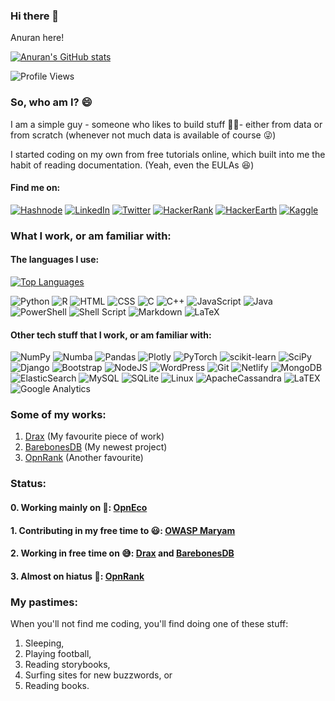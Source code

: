 ### Hi there 👋

Anuran here! 

<!--
**anuran-roy/anuran-roy** is a ✨ _special_ ✨ repository because its `README.md` (this file) appears on your GitHub profile.

Here are some ideas to get you started:

- 🔭 I’m currently working on ...
- 🌱 I’m currently learning ...
- 👯 I’m looking to collaborate on ...
- 🤔 I’m looking for help with ...
- 💬 Ask me about ...
- 📫 How to reach me: ...
- 😄 Pronouns: ...
- ⚡ Fun fact: ...
-->


[![Anuran's GitHub stats](https://github-readme-stats.vercel.app/api?username=anuran-roy&show_icons=true&theme=chartreuse-dark)](https://github.com/anuraghazra/github-readme-stats)

![Profile Views](https://komarev.com/ghpvc/?username=anuran-roy&color=6ad600)

### So, who am I? 😄

I am a simple guy - someone who likes to build stuff 🧑‍🔧- either from data or from scratch (whenever not much data is available of course 😜)

I started coding on my own from free tutorials online, which built into me the habit of reading documentation. (Yeah, even the EULAs 😆)

#### Find me on:

[![Hashnode](https://img.shields.io/badge/Hashnode-2962FF?style=for-the-badge&logo=hashnode&logoColor=white)](https://tinker.hashnode.dev/)
[![LinkedIn](https://img.shields.io/badge/LinkedIn-0077B5?style=for-the-badge&logo=linkedin&logoColor=white)](https://www.linkedin.com/in/anuran-roy/)
[![Twitter](https://img.shields.io/badge/Twitter-1DA1F2?style=for-the-badge&logo=twitter&logoColor=white)](https://twitter.com/AnuranRoy)
[![HackerRank](https://img.shields.io/badge/-Hackerrank-2EC866?style=for-the-badge&logo=HackerRank&logoColor=white)](https://www.hackerrank.com/anuranroy02)
[![HackerEarth](https://img.shields.io/badge/HackerEarth-%232C3454.svg?&style=for-the-badge&logo=HackerEarth&logoColor=Blue)](https://www.hackerearth.com/@anuranroy02)
[![Kaggle](https://img.shields.io/badge/Kaggle-20BEFF?style=for-the-badge&logo=Kaggle&logoColor=white)](https://www.kaggle.com/anuranroy)
  
### What I work, or am familiar with:

#### The languages I use:

[![Top Languages](https://github-readme-stats.vercel.app/api/top-langs/?username=anuran-roy&layout=compact&langs_count=10&theme=chartreuse-dark)](https://github.com/anuraghazra/github-readme-stats)


![Python](https://img.shields.io/badge/python-3670A0?style=for-the-badge&logo=python&logoColor=ffdd54)
![R](https://img.shields.io/badge/r-%23276DC3.svg?style=for-the-badge&logo=r&logoColor=white)
![HTML](https://img.shields.io/badge/HTML-239120?style=for-the-badge&logo=html5&logoColor=white)
![CSS](https://img.shields.io/badge/CSS-239120?&style=for-the-badge&logo=css3&logoColor=white)
![C](https://img.shields.io/badge/c-%2300599C.svg?style=for-the-badge&logo=c&logoColor=white)
![C++](https://img.shields.io/badge/c++-%2300599C.svg?style=for-the-badge&logo=c%2B%2B&logoColor=white)
![JavaScript](https://img.shields.io/badge/javascript-%23323330.svg?style=for-the-badge&logo=javascript&logoColor=%23F7DF1E)
![Java](https://img.shields.io/badge/java-%23ED8B00.svg?style=for-the-badge&logo=java&logoColor=white)
![PowerShell](https://img.shields.io/badge/PowerShell-5391FE?style=for-the-badge&logo=PowerShell&logoColor=white)
![Shell Script](https://img.shields.io/badge/shell_script-%23121011.svg?style=for-the-badge&logo=gnu-bash&logoColor=white)
![Markdown](https://img.shields.io/badge/markdown-%23000000.svg?style=for-the-badge&logo=markdown&logoColor=white)
![LaTeX](https://img.shields.io/badge/latex-%23008080.svg?style=for-the-badge&logo=latex&logoColor=white)


<!-- 
[![my wakatime stats](https://github-readme-stats.vercel.app/api/wakatime?username=anuranroy&theme=chartreuse-dark)](https://github.com/anuraghazra/github-readme-stats) -->

#### Other tech stuff that I work, or am familiar with: 


![NumPy](https://img.shields.io/badge/numpy-%23013243.svg?style=for-the-badge&logo=numpy&logoColor=white)
![Numba](https://img.shields.io/badge/Numba-00A3E0?style=for-the-badge&logo=Numba&logoColor=white)
![Pandas](https://img.shields.io/badge/pandas-%23150458.svg?style=for-the-badge&logo=pandas&logoColor=white)
![Plotly](https://img.shields.io/badge/Plotly-239120?style=for-the-badge&logo=plotly&logoColor=white)
![PyTorch](https://img.shields.io/badge/PyTorch-%23EE4C2C.svg?style=for-the-badge&logo=PyTorch&logoColor=white)
![scikit-learn](https://img.shields.io/badge/scikit--learn-%23F7931E.svg?style=for-the-badge&logo=scikit-learn&logoColor=white)
![SciPy](https://img.shields.io/badge/SciPy-%230C55A5.svg?style=for-the-badge&logo=scipy&logoColor=%white)
![Django](https://img.shields.io/badge/django-%23092E20.svg?style=for-the-badge&logo=django&logoColor=white)
![Bootstrap](https://img.shields.io/badge/bootstrap-%23563D7C.svg?style=for-the-badge&logo=bootstrap&logoColor=white)
![NodeJS](https://img.shields.io/badge/node.js-6DA55F?style=for-the-badge&logo=node.js&logoColor=white)
![WordPress](https://img.shields.io/badge/WordPress-%23117AC9.svg?style=for-the-badge&logo=WordPress&logoColor=white)
![Git](https://img.shields.io/badge/git-%23F05033.svg?style=for-the-badge&logo=git&logoColor=white)
![Netlify](https://img.shields.io/badge/netlify-%23000000.svg?style=for-the-badge&logo=netlify&logoColor=#00C7B7)
![MongoDB](https://img.shields.io/badge/MongoDB-%234ea94b.svg?style=for-the-badge&logo=mongodb&logoColor=white)
![ElasticSearch](https://img.shields.io/badge/-ElasticSearch-005571?style=for-the-badge&logo=elasticsearch)
![MySQL](https://img.shields.io/badge/MySQL-00000F?style=for-the-badge&logo=mysql&logoColor=white)
![SQLite](https://img.shields.io/badge/sqlite-%2307405e.svg?style=for-the-badge&logo=sqlite&logoColor=white)
![Linux](https://img.shields.io/badge/Linux-FCC624?style=for-the-badge&logo=linux&logoColor=black)
![ApacheCassandra](https://img.shields.io/badge/cassandra-%231287B1.svg?style=for-the-badge&logo=apache-cassandra&logoColor=white)
![LaTEX](https://img.shields.io/badge/LaTeX-47A141?style=for-the-badge&logo=LaTeX&logoColor=white)
![Google Analytics](https://img.shields.io/badge/Google%20Analytics-E37400?style=for-the-badge&logo=google%20analytics&logoColor=white)

### Some of my works: 

1. [Drax](https://github.com/anuran-roy/drax) (My favourite piece of work)
2. [BarebonesDB](https://github.com/anuran-roy/BarebonesDB) (My newest project)
3. [OpnRank](https://github.com/anuran-roy/OpnRank) (Another favourite)

### Status:

#### 0. Working mainly on 🤩: [**OpnEco**](https://github.com/anuran-roy/OpnEco)
#### 1. Contributing in my free time to 😃: [**OWASP Maryam**](https://github.com/saeeddhqan/Maryam)
#### 2. Working in free time on 😅: [**Drax**](https://github.com/anuran-roy/drax) and [**BarebonesDB**](https://github.com/anuran-roy/BarebonesDB)
#### 3. Almost on hiatus 🙁: [**OpnRank**](https://github.com/anuran-roy/OpnRank)

### My pastimes:

When you'll not find me coding, you'll find doing one of these stuff:

1. Sleeping,
2. Playing football,
3. Reading storybooks,
4. Surfing sites for new buzzwords, or
5. Reading books.

<!-- A summary of what I do (again): -->

<!-- If you're using "master" as default branch -->
<!-- ![Metrics](https://github.com/anuran-roy/anuran-roy/blob/master/github-metrics.svg) -->
<!-- If you're using "main" as default branch -->
<!-- ![Metrics](https://github.com/anuran-roy/anuran-roy/blob/main/github-metrics.svg) -->
<!-- If you're using the "columns" display mode -->
<!-- <img src="https://github.com/anuran-roy/anuran-roy/blob/master/github-metrics.svg" alt="Metrics" width="100%"> -->

<!--START_SECTION_PROFILE_VIEWS:readme-info-->
<!--END_SECTION_PROFILE_VIEWS:readme-info-->

<!--START_SECTION_LINES_OF_CODE:readme-info-->
<!--END_SECTION_LINES_OF_CODE:readme-info-->

<!--START_CONTRIBUTIONS:readme-info-->
<!--END_CONTRIBUTIONS:readme-info-->

<!--START_SECTION_DAILY_COMMIT:readme-info-->
<!--END_SECTION_DAILY_COMMIT:readme-info-->

<!--START_SECTION_WEEKLY_COMMIT:readme-info-->
<!--END_SECTION_WEEKLY_COMMIT:readme-info-->

<!--START_SECTION_LANGUAGE:readme-info-->
<!--END_SECTION_LANGUAGE:readme-info-->
